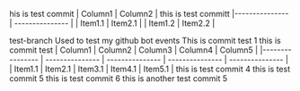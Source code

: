 his is test commit | Column1   | Column2    |
this is test committ
|--------------- | --------------- |
| Item1.1   | Item2.1   |
| Item1.2   | Item2.2   |


test-branch
Used to test my github bot events
This is commit test 1
this is commit test | Column1    | Column2    | Column3    | Column4    | Column5    |
|---------------- | --------------- | --------------- | --------------- | --------------- |
| Item1.1    | Item2.1    | Item3.1    | Item4.1    | Item5.1   |
this is test commit 4
this is test commit 5
this is test commit 6
this is another test commit 5
